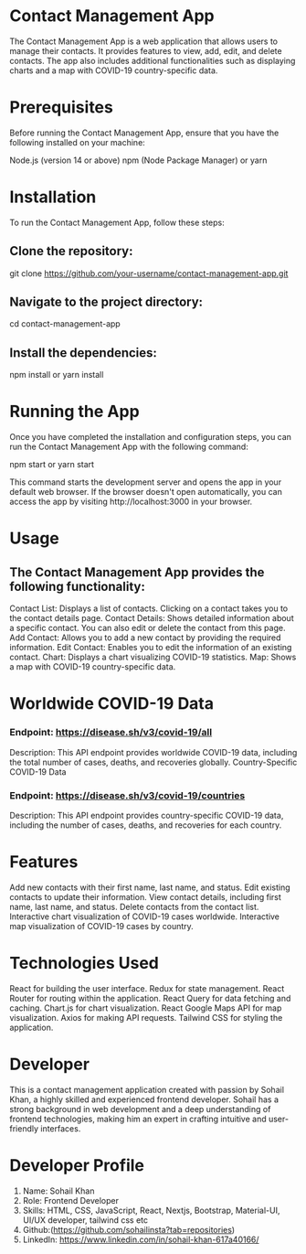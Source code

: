 # Contact Management App
The Contact Management App is a web application that allows users to manage their contacts. 
It provides features to view, add, edit, and delete contacts. The app also includes additional
functionalities such as displaying charts and a map with COVID-19 country-specific data.

# Prerequisites
Before running the Contact Management App, ensure that you have the following installed on your machine:

Node.js (version 14 or above)
npm (Node Package Manager) or yarn

# Installation
To run the Contact Management App, follow these steps:

## Clone the repository:

git clone https://github.com/your-username/contact-management-app.git

## Navigate to the project directory:

cd contact-management-app

## Install the dependencies:

npm install
or
yarn install


# Running the App

Once you have completed the installation and configuration steps, you can run the Contact Management App with the following command:

npm start
or
yarn start

This command starts the development server and opens the app in your default web browser. If the browser doesn't open automatically, you can access the app by visiting http://localhost:3000 in your browser.

# Usage
## The Contact Management App provides the following functionality:

Contact List: Displays a list of contacts. Clicking on a contact takes you to the contact details page.
Contact Details: Shows detailed information about a specific contact. You can also edit or delete the contact from this page.
Add Contact: Allows you to add a new contact by providing the required information.
Edit Contact: Enables you to edit the information of an existing contact.
Chart: Displays a chart visualizing COVID-19 statistics.
Map: Shows a map with COVID-19 country-specific data.

# Worldwide COVID-19 Data

### Endpoint: https://disease.sh/v3/covid-19/all
Description: This API endpoint provides worldwide COVID-19 data, including the total number of cases, deaths, and recoveries globally.
Country-Specific COVID-19 Data

### Endpoint: https://disease.sh/v3/covid-19/countries
Description: This API endpoint provides country-specific COVID-19 data, including the number of cases, deaths, and recoveries for each country.

# Features
Add new contacts with their first name, last name, and status.
Edit existing contacts to update their information.
View contact details, including first name, last name, and status.
Delete contacts from the contact list.
Interactive chart visualization of COVID-19 cases worldwide.
Interactive map visualization of COVID-19 cases by country.

# Technologies Used

React for building the user interface.
Redux for state management.
React Router for routing within the application.
React Query for data fetching and caching.
Chart.js for chart visualization.
React Google Maps API for map visualization.
Axios for making API requests.
Tailwind CSS for styling the application.

# Developer
This is a contact management application created with passion by Sohail Khan, a highly skilled and experienced frontend developer. Sohail has a strong background in web development and a deep understanding of frontend technologies, making him an expert in crafting intuitive and user-friendly interfaces.

# Developer Profile
1. Name: Sohail Khan
2. Role: Frontend Developer
3. Skills: HTML, CSS, JavaScript, React, Nextjs, Bootstrap, Material-UI, UI/UX developer, tailwind css etc
4. Github:(https://github.com/sohailinsta?tab=repositories)
5. LinkedIn: https://www.linkedin.com/in/sohail-khan-617a40166/
